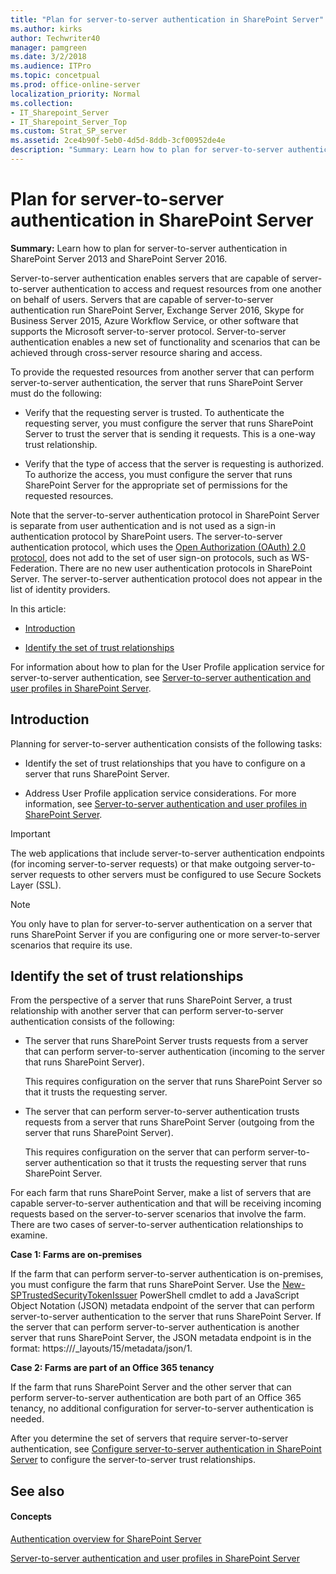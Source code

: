 ```yaml
---
title: "Plan for server-to-server authentication in SharePoint Server"
ms.author: kirks
author: Techwriter40
manager: pamgreen
ms.date: 3/2/2018
ms.audience: ITPro
ms.topic: concetpual
ms.prod: office-online-server
localization_priority: Normal
ms.collection:
- IT_Sharepoint_Server
- IT_Sharepoint_Server_Top
ms.custom: Strat_SP_server
ms.assetid: 2ce4b90f-5eb0-4d5d-8ddb-3cf00952de4e
description: "Summary: Learn how to plan for server-to-server authentication in SharePoint Server 2013 and SharePoint Server 2016."
---
```


# Plan for server-to-server authentication in SharePoint Server

 **Summary:** Learn how to plan for server-to-server authentication in SharePoint Server 2013 and SharePoint Server 2016. 
  
Server-to-server authentication enables servers that are capable of server-to-server authentication to access and request resources from one another on behalf of users. Servers that are capable of server-to-server authentication run SharePoint Server, Exchange Server 2016, Skype for Business Server 2015, Azure Workflow Service, or other software that supports the Microsoft server-to-server protocol. Server-to-server authentication enables a new set of functionality and scenarios that can be achieved through cross-server resource sharing and access.
  
To provide the requested resources from another server that can perform server-to-server authentication, the server that runs SharePoint Server must do the following:
  
- Verify that the requesting server is trusted. To authenticate the requesting server, you must configure the server that runs SharePoint Server to trust the server that is sending it requests. This is a one-way trust relationship.
    
- Verify that the type of access that the server is requesting is authorized. To authorize the access, you must configure the server that runs SharePoint Server for the appropriate set of permissions for the requested resources.
    
Note that the server-to-server authentication protocol in SharePoint Server is separate from user authentication and is not used as a sign-in authentication protocol by SharePoint users. The server-to-server authentication protocol, which uses the [Open Authorization (OAuth) 2.0 protocol](https://go.microsoft.com/fwlink/p/?LinkID=214783), does not add to the set of user sign-on protocols, such as WS-Federation. There are no new user authentication protocols in SharePoint Server. The server-to-server authentication protocol does not appear in the list of identity providers. 
  
In this article:
  
- [Introduction](#intro)
    
- [Identify the set of trust relationships](#trust)
    
For information about how to plan for the User Profile application service for server-to-server authentication, see [Server-to-server authentication and user profiles in SharePoint Server](server-to-server-authentication-and-user-profiles.md).
  
## Introduction
<a name="intro"> </a>

Planning for server-to-server authentication consists of the following tasks:
  
- Identify the set of trust relationships that you have to configure on a server that runs SharePoint Server.
    
- Address User Profile application service considerations. For more information, see [Server-to-server authentication and user profiles in SharePoint Server](server-to-server-authentication-and-user-profiles.md).
    
> [!IMPORTANT]
> The web applications that include server-to-server authentication endpoints (for incoming server-to-server requests) or that make outgoing server-to-server requests to other servers must be configured to use Secure Sockets Layer (SSL). 
  
> [!NOTE]
> You only have to plan for server-to-server authentication on a server that runs SharePoint Server if you are configuring one or more server-to-server scenarios that require its use. 
  
## Identify the set of trust relationships
<a name="trust"> </a>

From the perspective of a server that runs SharePoint Server, a trust relationship with another server that can perform server-to-server authentication consists of the following:
  
- The server that runs SharePoint Server trusts requests from a server that can perform server-to-server authentication (incoming to the server that runs SharePoint Server).
    
    This requires configuration on the server that runs SharePoint Server so that it trusts the requesting server.
    
- The server that can perform server-to-server authentication trusts requests from a server that runs SharePoint Server (outgoing from the server that runs SharePoint Server).
    
    This requires configuration on the server that can perform server-to-server authentication so that it trusts the requesting server that runs SharePoint Server.
    
For each farm that runs SharePoint Server, make a list of servers that are capable server-to-server authentication and that will be receiving incoming requests based on the server-to-server scenarios that involve the farm. There are two cases of server-to-server authentication relationships to examine.
  
 **Case 1: Farms are on-premises**
  
If the farm that can perform server-to-server authentication is on-premises, you must configure the farm that runs SharePoint Server. Use the [New-SPTrustedSecurityTokenIssuer](http://technet.microsoft.com/library/9ab7aac9-4c9a-4cba-8dd6-ffead217c2fa.aspx) PowerShell cmdlet to add a JavaScript Object Notation (JSON) metadata endpoint of the server that can perform server-to-server authentication to the server that runs SharePoint Server. If the server that can perform server-to-server authentication is another server that runs SharePoint Server, the JSON metadata endpoint is in the format: https://<HostName>/_layouts/15/metadata/json/1. 
  
 **Case 2: Farms are part of an Office 365 tenancy**
  
If the farm that runs SharePoint Server and the other server that can perform server-to-server authentication are both part of an Office 365 tenancy, no additional configuration for server-to-server authentication is needed.
  
After you determine the set of servers that require server-to-server authentication, see [Configure server-to-server authentication in SharePoint Server](http://technet.microsoft.com/library/1aa67101-2441-4a1d-b594-9d5144620d67%28Office.14%29.aspx) to configure the server-to-server trust relationships. 
  
## See also
<a name="trust"> </a>

#### Concepts

[Authentication overview for SharePoint Server](authentication-overview.md)
  
[Server-to-server authentication and user profiles in SharePoint Server](server-to-server-authentication-and-user-profiles.md)

